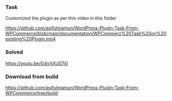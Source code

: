 ### Task
Customized the plugin as per this video in this folder

https://github.com/asifulmamun/WordPress-Plugin-Task-From-WPCommerce/blob/main/documentation/WPCommerz%20Task%20on%20existing%20Plugin.mp4

### Solved

https://youtu.be/G4y1iXU07i0

### Download from build
https://github.com/asifulmamun/WordPress-Plugin-Task-From-WPCommerce/tree/build
